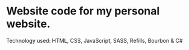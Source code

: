 # Website code for my personal website.

Technology used: HTML, CSS, JavaScript, SASS, Refills, Bourbon & C#
